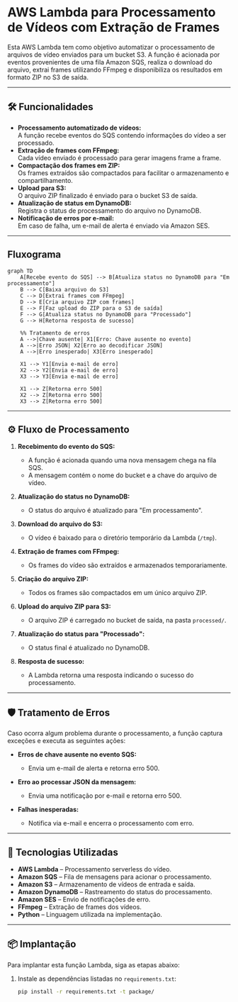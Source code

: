# AWS Lambda para Processamento de Vídeos com Extração de Frames

Esta AWS Lambda tem como objetivo automatizar o processamento de arquivos de vídeo enviados para um bucket S3. A função é acionada por eventos provenientes de uma fila Amazon SQS, realiza o download do arquivo, extrai frames utilizando FFmpeg e disponibiliza os resultados em formato ZIP no S3 de saída.  

---

## 🛠️ Funcionalidades

- **Processamento automatizado de vídeos:**  
  A função recebe eventos do SQS contendo informações do vídeo a ser processado.  
- **Extração de frames com FFmpeg:**  
  Cada vídeo enviado é processado para gerar imagens frame a frame.  
- **Compactação dos frames em ZIP:**  
  Os frames extraídos são compactados para facilitar o armazenamento e compartilhamento.  
- **Upload para S3:**  
  O arquivo ZIP finalizado é enviado para o bucket S3 de saída.  
- **Atualização de status em DynamoDB:**  
  Registra o status de processamento do arquivo no DynamoDB.  
- **Notificação de erros por e-mail:**  
  Em caso de falha, um e-mail de alerta é enviado via Amazon SES.  

---

## Fluxograma

```mermaid
graph TD
    A[Recebe evento do SQS] --> B[Atualiza status no DynamoDB para "Em processamento"]
    B --> C[Baixa arquivo do S3]
    C --> D[Extrai frames com FFmpeg]
    D --> E[Cria arquivo ZIP com frames]
    E --> F[Faz upload do ZIP para o S3 de saída]
    F --> G[Atualiza status no DynamoDB para "Processado"]
    G --> H[Retorna resposta de sucesso]

    %% Tratamento de erros
    A -->|Chave ausente| X1[Erro: Chave ausente no evento]
    A -->|Erro JSON| X2[Erro ao decodificar JSON]
    A -->|Erro inesperado| X3[Erro inesperado]

    X1 --> Y1[Envia e-mail de erro]
    X2 --> Y2[Envia e-mail de erro]
    X3 --> Y3[Envia e-mail de erro]

    X1 --> Z[Retorna erro 500]
    X2 --> Z[Retorna erro 500]
    X3 --> Z[Retorna erro 500]
```

---

## ⚙️ Fluxo de Processamento

1. **Recebimento do evento do SQS:**  
   - A função é acionada quando uma nova mensagem chega na fila SQS.  
   - A mensagem contém o nome do bucket e a chave do arquivo de vídeo.  

2. **Atualização do status no DynamoDB:**  
   - O status do arquivo é atualizado para "Em processamento".  

3. **Download do arquivo do S3:**  
   - O vídeo é baixado para o diretório temporário da Lambda (`/tmp`).  

4. **Extração de frames com FFmpeg:**  
   - Os frames do vídeo são extraídos e armazenados temporariamente.  

5. **Criação do arquivo ZIP:**  
   - Todos os frames são compactados em um único arquivo ZIP.  

6. **Upload do arquivo ZIP para S3:**  
   - O arquivo ZIP é carregado no bucket de saída, na pasta `processed/`.  

7. **Atualização do status para "Processado":**  
   - O status final é atualizado no DynamoDB.  

8. **Resposta de sucesso:**  
   - A Lambda retorna uma resposta indicando o sucesso do processamento.  

---

## 🛡️ Tratamento de Erros

Caso ocorra algum problema durante o processamento, a função captura exceções e executa as seguintes ações:  

- **Erros de chave ausente no evento SQS:**  
  - Envia um e-mail de alerta e retorna erro 500.  

- **Erro ao processar JSON da mensagem:**  
  - Envia uma notificação por e-mail e retorna erro 500.  

- **Falhas inesperadas:**  
  - Notifica via e-mail e encerra o processamento com erro.  

---

## 🧰 Tecnologias Utilizadas

- **AWS Lambda** – Processamento serverless do vídeo.  
- **Amazon SQS** – Fila de mensagens para acionar o processamento.  
- **Amazon S3** – Armazenamento de vídeos de entrada e saída.  
- **Amazon DynamoDB** – Rastreamento do status do processamento.  
- **Amazon SES** – Envio de notificações de erro.  
- **FFmpeg** – Extração de frames dos vídeos.  
- **Python** – Linguagem utilizada na implementação.  

---

## 📦 Implantação

Para implantar esta função Lambda, siga as etapas abaixo:

1. Instale as dependências listadas no `requirements.txt`:  
   ```bash
   pip install -r requirements.txt -t package/